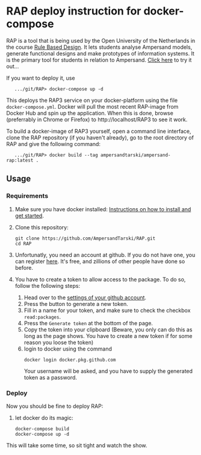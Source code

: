 # RAP deploy instruction for docker-compose
RAP is a tool that is being used by the Open University of the Netherlands in the course [Rule Based Design](http://portal.ou.nl/web/ontwerpen-met-bedrijfsregels). It lets students analyse Ampersand models, generate functional designs and make prototypes of information systems. It is the primary tool for students in relation to Ampersand. [Click here](http://ampersand.tarski.nl/RAP3/) to try it out...

If you want to deploy it, use
```
   .../git/RAP> docker-compose up -d
```
This deploys the RAP3 service on your docker-platform using the file ``docker-compose.yml``. Docker will pull the most recent RAP-image from Docker Hub and spin up the application. When this is done, browse (preferrably in Chrome or Firefox) to http://localhost/RAP3 to see it work.

To build a docker-image of RAP3 yourself, open a command line interface, clone the RAP repository (if you haven't already), go to the root directory of RAP and give the following command:
```
   .../git/RAP> docker build --tag ampersandtarski/ampersand-rap:latest .
```

## Usage

### Requirements

 1) Make sure you have docker installed: [Instructions on how to install and get started](https://youtu.be/lvt6TC_IZRI?t=99).
 2) Clone this repository:
    ~~~
    git clone https://github.com/AmpersandTarski/RAP.git
    cd RAP
    ~~~

 3) Unfortunatly, you need an account at github. If you do not have one, you can register [here](https://github.com/). It's free, and zillions of other people have done so before.
 4) You have to create a token to allow access to the package. To do so, follow the following steps:
    1) Head over to the [settings of your github account](https://github.com/settings/tokens).
    2) Press the button to generate a new token.
    3) Fill in a name for your token, and make sure to check the checkbox `read:packages`.
    4) Press the `Generate token` at the bottom of the page.
    5) Copy the token into your clipboard (Beware, you only can do this as long as the page shows. You have to create a new token if for some reason you loose the token)
    6) login to docker using the command
       ```
       docker login docker.pkg.github.com
       ```
       Your username will be asked, and you have to supply the generated token as a password. 

### Deploy

Now you should be fine to deploy RAP:
 1) let docker do its magic:
    ```
    docker-compose build
    docker-compose up -d
    ```
This will take some time, so sit tight and watch the show.

